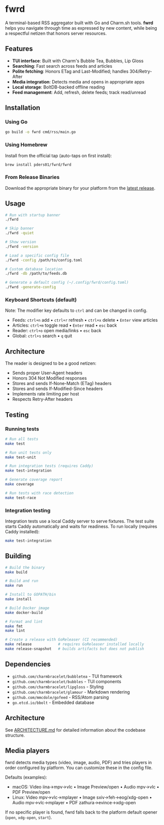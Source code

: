 # fwrd

A terminal-based RSS aggregator built with Go and Charm.sh tools. **fwrd** helps you navigate through time as expressed by new content, while being a respectful netizen that honors server resources.

## Features

- **TUI interface**: Built with Charm's Bubble Tea, Bubbles, Lip Gloss
- **Searching**: Fast search across feeds and articles
- **Polite fetching**: Honors ETag and Last-Modified; handles 304/Retry-After
- **Media integration**: Detects media and opens in appropriate apps
- **Local storage**: BoltDB-backed offline reading
- **Feed management**: Add, refresh, delete feeds; track read/unread

## Installation

### Using Go

```bash
go build -o fwrd cmd/rss/main.go
```

### Using Homebrew

Install from the official tap (auto-taps on first install):

```bash
brew install pders01/fwrd/fwrd
```

### From Release Binaries

Download the appropriate binary for your platform from the [latest release](https://github.com/pders01/fwrd/releases/latest).

## Usage

```bash
# Run with startup banner
./fwrd

# Skip banner
./fwrd -quiet

# Show version
./fwrd -version

# Load a specific config file
./fwrd -config /path/to/config.toml

# Custom database location
./fwrd -db /path/to/feeds.db

# Generate a default config (~/.config/fwrd/config.toml)
./fwrd -generate-config
```

### Keyboard Shortcuts (default)

Note: The modifier key defaults to `ctrl` and can be changed in config.

- Feeds: `ctrl+n` add • `ctrl+r` refresh • `ctrl+x` delete • `Enter` view articles
- Articles: `ctrl+m` toggle read • `Enter` read • `esc` back
- Reader: `ctrl+o` open media/links • `esc` back
- Global: `ctrl+s` search • `q` quit

## Architecture

The reader is designed to be a good netizen:
- Sends proper User-Agent headers
- Honors 304 Not Modified responses
- Stores and sends If-None-Match (ETag) headers
- Stores and sends If-Modified-Since headers
- Implements rate limiting per host
- Respects Retry-After headers

## Testing

### Running tests

```bash
# Run all tests
make test

# Run unit tests only
make test-unit

# Run integration tests (requires Caddy)
make test-integration

# Generate coverage report
make coverage

# Run tests with race detection
make test-race
```

### Integration testing

Integration tests use a local Caddy server to serve fixtures. The test suite starts Caddy automatically and waits for readiness. To run locally (requires Caddy installed):

```bash
make test-integration
```

## Building

```bash
# Build the binary
make build

# Build and run
make run

# Install to GOPATH/bin
make install

# Build Docker image
make docker-build

# Format and lint
make fmt
make lint

# Create a release with GoReleaser (CI recommended)
make release            # requires GoReleaser installed locally
make release-snapshot   # builds artifacts but does not publish
```

## Dependencies

- `github.com/charmbracelet/bubbletea` - TUI framework
- `github.com/charmbracelet/bubbles` - TUI components
- `github.com/charmbracelet/lipgloss` - Styling
- `github.com/charmbracelet/glamour` - Markdown rendering
- `github.com/mmcdole/gofeed` - RSS/Atom parsing
- `go.etcd.io/bbolt` - Embedded database

## Architecture

See [ARCHITECTURE.md](ARCHITECTURE.md) for detailed information about the codebase structure.

## Media players

fwrd detects media types (video, image, audio, PDF) and tries players in order configured by platform. You can customize these in the config file.

Defaults (examples):
- macOS: Video iina→mpv→vlc • Image Preview/open • Audio mpv→vlc • PDF Preview/open
- Linux: Video mpv→vlc→mplayer • Image sxiv→feh→eog/xdg-open • Audio mpv→vlc→mplayer • PDF zathura→evince→xdg-open

If no specific player is found, fwrd falls back to the platform default opener (`open`, `xdg-open`, `start`).
